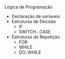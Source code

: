 Lógica de Programação
- Declaração de variaveis
- Estruturas de Decisão
	- IF
	- SWITCH...CASE
- Estruturas de Repetição
	- FOR
	- WHILE
	- DO..WHILE
